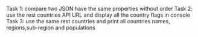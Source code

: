 Task 1: compare two JSON have the same properties without order
Task 2: use the rest countries API URL and display all the country flags in console
Task 3: use the same rest countries and print all countries names, regions,sub-region and populations
